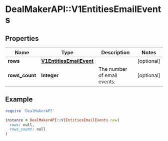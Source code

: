 # DealMakerAPI::V1EntitiesEmailEvents

## Properties

| Name | Type | Description | Notes |
| ---- | ---- | ----------- | ----- |
| **rows** | [**V1EntitiesEmailEvent**](V1EntitiesEmailEvent.md) |  | [optional] |
| **rows_count** | **Integer** | The number of email events. | [optional] |

## Example

```ruby
require 'DealMakerAPI'

instance = DealMakerAPI::V1EntitiesEmailEvents.new(
  rows: null,
  rows_count: null
)
```

